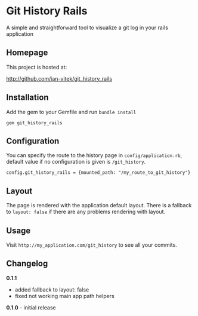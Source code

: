 # Git History Rails

A simple and straightforward tool to visualize a git log in your rails application

## Homepage

This project is hosted at:

http://github.com/jan-vitek/git_history_rails

## Installation

Add the gem to your Gemfile and run ```bundle install```

    gem git_history_rails

## Configuration

You can specify the route to the history page in ```config/application.rb```, default value if no configuration is given is ```/git_history```.

    config.git_history_rails = {mounted_path: "/my_route_to_git_history"}

## Layout

The page is rendered with the application default layout. There is a fallback to ```layout: false``` if there are any problems rendering with layout.

## Usage

Visit ```http://my_application.com/git_history``` to see all your commits.

## Changelog
 **0.1.1**
   * added fallback to layout: false
   * fixed not working main app path helpers

 **0.1.0** - initial release